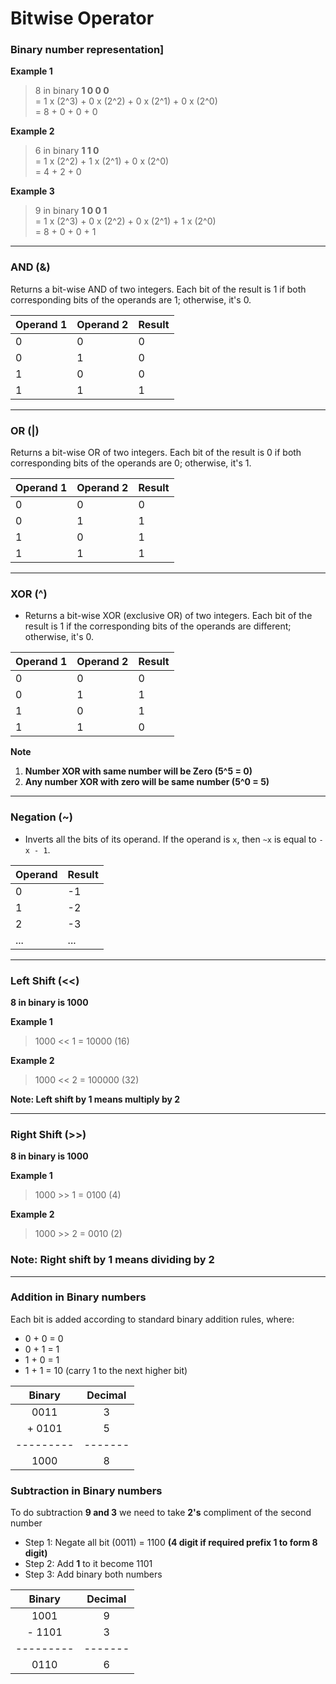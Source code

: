 # Bitwise Operator

### Binary number representation]

**Example 1**
> 8 in binary **1 0 0 0**    
> = 1 x (2^3) + 0 x (2^2) + 0 x (2^1) + 0 x (2^0)   
> = 8 + 0 + 0 + 0


**Example 2**
> 6 in binary **1 1 0**     
> = 1 x (2^2) + 1 x (2^1) + 0 x (2^0)   
> = 4 + 2 + 0

**Example 3**
> 9 in binary  **1 0 0 1**     
> = 1 x (2^3) + 0 x (2^2) + 0 x (2^1) + 1 x (2^0)   
> = 8 + 0 + 0 + 1


---

### AND (&)

Returns a bit-wise AND of two integers. Each bit of the result is 1 if both corresponding bits of the operands are 1;
  otherwise, it's 0.


| Operand 1 | Operand 2 | Result |
|-----------|-----------|--------|
| 0         | 0         | 0      |
| 0         | 1         | 0      |
| 1         | 0         | 0      |
| 1         | 1         | 1      |


---

### OR (|)

Returns a bit-wise OR of two integers. Each bit of the result is 0 if both corresponding bits of the operands are 0;
  otherwise, it's 1.

| Operand 1 | Operand 2 | Result |
|-----------|-----------|--------|
| 0         | 0         | 0      |
| 0         | 1         | 1      |
| 1         | 0         | 1      |
| 1         | 1         | 1      |


---

### XOR (^)

- Returns a bit-wise XOR (exclusive OR) of two integers. Each bit of the result is 1 if the corresponding bits of the
  operands are different; otherwise, it's 0.

| Operand 1 | Operand 2 | Result |
|-----------|-----------|--------|
| 0         | 0         | 0      |
| 0         | 1         | 1      |
| 1         | 0         | 1      |
| 1         | 1         | 0      |


**Note**

1. **Number XOR with same number will be Zero (5^5 = 0)**
2. **Any number XOR with zero will be same number (5^0 = 5)**
---

### Negation (~)

- Inverts all the bits of its operand. If the operand is `x`, then `~x` is equal to `-x - 1`.

| Operand | Result | 
|---------|--------|
| 0       | -1     |
| 1       | -2     |
| 2       | -3     |
| ...     | ...    |



---

### Left Shift (<<)
**8 in binary is 1000** 

**Example 1**
> 1000 << 1 = 10000 (16)

**Example 2**
> 1000 << 2 = 100000 (32)

 **Note: Left shift by 1 means multiply by 2**

---

### Right Shift (>>)
**8 in binary is 1000**

**Example 1**
>1000 >> 1 = 0100 (4)

**Example 2**
>1000 >> 2 = 0010 (2)

### Note: Right shift by 1 means dividing by 2

---

### Addition in Binary numbers

Each bit is added according to standard binary addition rules, where:

- 0 + 0 = 0
- 0 + 1 = 1
- 1 + 0 = 1
- 1 + 1 = 10 (carry 1 to the next higher bit)

|  Binary   | Decimal |
|:---------:|:-------:|
|   0011    |    3    |
|  + 0101   |    5    |
| --------- | ------- |
|   1000    |    8    |

### Subtraction in Binary numbers

To do subtraction **9 and 3** we need to take **2's** compliment of the second number

- Step 1: Negate all bit (0011) = 1100 **(4 digit if required prefix 1 to form 8 digit)**
- Step 2: Add **1** to it become 1101
- Step 3: Add binary both numbers

|  Binary   | Decimal |
|:---------:|:-------:|
|   1001    |    9    |
|  - 1101   |    3    |
| --------- | ------- |
|   0110    |    6    |


